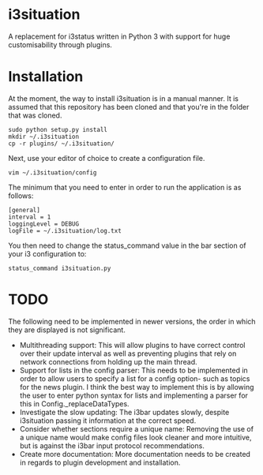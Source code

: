 i3situation
=============

A replacement for i3status written in Python 3 with support for huge customisability through plugins.

Installation
=============

At the moment, the way to install i3situation is in a manual manner. It is assumed that this repository has been
cloned and that you're in the folder that was cloned.

    sudo python setup.py install
    mkdir ~/.i3situation
    cp -r plugins/ ~/.i3situation/
    
Next, use your editor of choice to create a configuration file.

    vim ~/.i3situation/config
    
The minimum that you need to enter in order to run the application is as follows:

    [general]
    interval = 1
    loggingLevel = DEBUG
    logFile = ~/.i3situation/log.txt
  
You then need to change the status_command value in the bar section of your i3 configuration to:

    status_command i3situation.py

TODO
=============

The following need to be implemented in newer versions, the order in which they are displayed is not significant.
- Multithreading support: This will allow plugins to have correct control over their update interval as well as 
preventing plugins that rely on network connections from holding up the main thread.
- Support for lists in the config parser: This needs to be implemented in order to allow users to specify a list
for a config option- such as topics for the news plugin. I think the best way to implement this is by allowing
the user to enter python syntax for lists and implementing a parser for this in Config._replaceDataTypes.
- Investigate the slow updating: The i3bar updates slowly, despite i3situation passing it information at the
correct speed.
- Consider whether sections require a unique name: Removing the use of a unique name would make config files look
cleaner and more intuitive, but is against the i3bar input protocol recommendations.
- Create more documentation: More documentation needs to be created in regards to plugin development and installation.
